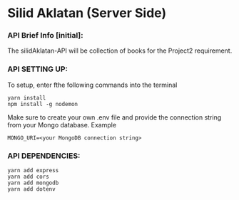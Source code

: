 # Silid Aklatan (Server Side)

### API Brief Info [initial]: 
The silidAklatan-API will be collection of books for the Project2 requirement.

### API SETTING UP:

To setup, enter fthe following commands into the terminal

```
yarn install
npm install -g nodemon
```

Make sure to create your own .env file and provide the connection string from your Mongo database. Example

```
MONGO_URI=<your MongoDB connection string>
```

### API DEPENDENCIES:
```
yarn add express
yarn add cors
yarn add mongodb
yarn add dotenv
```
